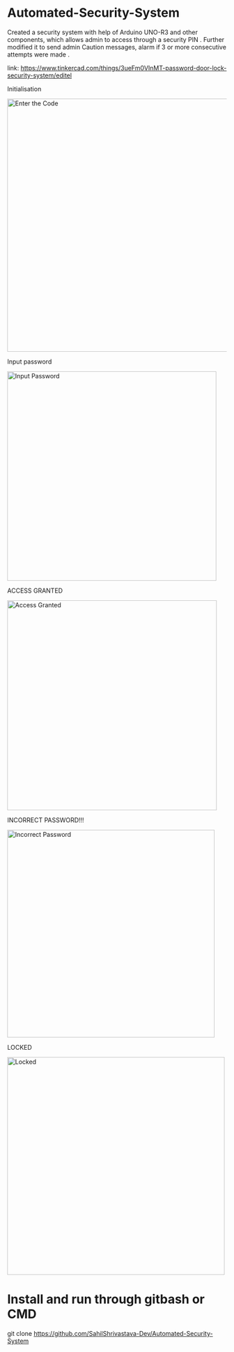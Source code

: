 # Automated-Security-System
Created a security system with help of Arduino UNO-R3 and
other components, which allows admin to access through a
security PIN . Further modified it to send admin Caution messages, alarm if 3
or more consecutive attempts were made .

link: https://www.tinkercad.com/things/3ueFm0VInMT-password-door-lock-security-system/editel

Initialisation

<img width="580" alt="Enter the Code" src="https://user-images.githubusercontent.com/79034600/134806883-83409817-bbdc-4538-a888-777881cc5f0f.png">

Input password

<img width="480" alt="Input Password" src="https://user-images.githubusercontent.com/79034600/134806890-c97a3d34-aec8-46d3-8396-ffbb4c61f6bd.png">

ACCESS GRANTED

<img width="481" alt="Access Granted" src="https://user-images.githubusercontent.com/79034600/134806866-8c81139d-3dc8-43d8-940a-ce16d013c47f.png">

INCORRECT PASSWORD!!!

<img width="476" alt="Incorrect Password" src="https://user-images.githubusercontent.com/79034600/134806889-388aedc4-13fc-429e-ad8c-c4fecb606922.png">

LOCKED

<img width="499" alt="Locked" src="https://user-images.githubusercontent.com/79034600/134806891-f2906023-2091-4279-8370-4b82d5475809.png">

# Install and run through gitbash or CMD
git clone https://github.com/SahilShrivastava-Dev/Automated-Security-System

